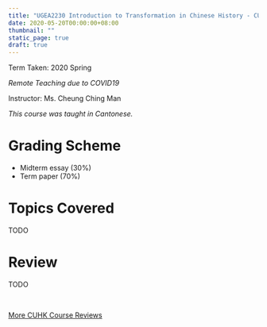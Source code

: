 ```yaml
---
title: "UGEA2230 Introduction to Transformation in Chinese History - CUHK Course Review"
date: 2020-05-20T00:00:00+08:00
thumbnail: ""
static_page: true
draft: true
---
```


Term Taken: 2020 Spring

*Remote Teaching due to COVID19*

Instructor: Ms. Cheung Ching Man

*This course was taught in Cantonese.*

# Grading Scheme
* Midterm essay (30%)
* Term paper (70%)

# Topics Covered
TODO

# Review
TODO

<br />

[More CUHK Course Reviews](/course-review)